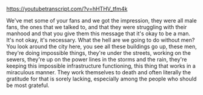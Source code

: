 https://youtubetranscript.com/?v=hHTHV_tfm4k

 We've met some of your fans and we got the impression, they were all male fans, the ones that we talked to, and that they were struggling with their manhood and that you give them this message that it's okay to be a man. It's not okay, it's necessary. What the hell are we going to do without men? You look around the city here, you see all these buildings go up, these men, they're doing impossible things, they're under the streets, working on the sewers, they're up on the power lines in the storms and the rain, they're keeping this impossible infrastructure functioning, this thing that works in a miraculous manner. They work themselves to death and often literally the gratitude for that is sorely lacking, especially among the people who should be most grateful.